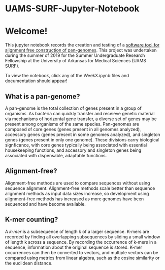 # UAMS-SURF-Jupyter-Notebook

# Welcome!
This jupyter notebook records the creation and testing of a [software tool for alignment free construction of pan-genomes](https://github.com/mdttrump97/Kmer_pangenomes). This project was undertaken during the summer of 2019 for the Summer Undergraduate Research Fellowship at the University of Arkansas for Medical Sciences (UAMS SURF). 

To view the notebook, click any of the WeekX.ipynb files and documentation should appear!

## **What is a pan-genome?**
A pan-genome is the total collection of genes present in a group of organisms. As bacteria can quickly transfer and receieve genetic material via mechanisms of horizontal gene transfer, 
a diverse set of genes may be present among organisms of the same species. Pan-genomes are composed of core genes (genes present in all genomes analyzed), accessory genes (genes present in some genomes analyzed), 
and singleton genes (genes present in only one genome). These divisions carry biological signficance, with core genes typically being associated with essential housekeeping functions, and accessory and singleton genes
being associated with dispensable, adaptable functions.

## **Alignment-free?**
Alignment-free methods are used to compare sequences without using sequence alignment. Alignment-free methods scale better than sequence alignment methods as input data sizes increase, so development using alignment-free methods has increased as more genomes have been sequenced and have become available. 

## **K-mer counting?**
A *k-mer* is a subsequence of length k of a larger sequence. K-mers are recorded by finding all overlapping subsequences by sliding a small window of length k across a sequence. By recording the occurrence of k-mers
in a sequence, information about the original sequence is stored. K-mer occurrences can then be converted to vectors, and multiple vectors can be compared using metrics from linear algebra, such as the cosine similarity or the euclidean distance.